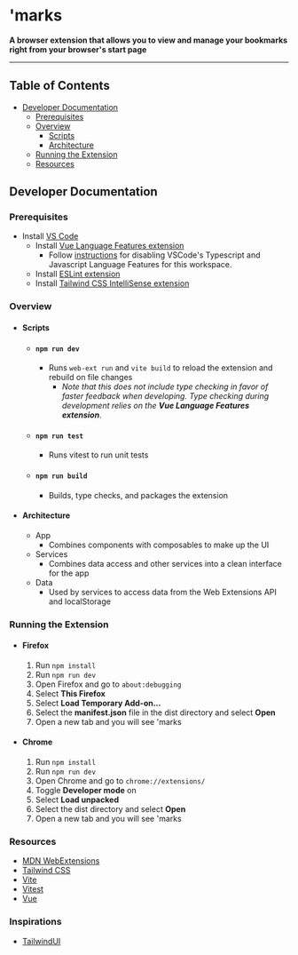 # 'marks
**A browser extension that allows you to view and manage your bookmarks right from your browser's start page**

---
  

## Table of Contents

- [Developer Documentation](#developer-documentation)
  - [Prerequisites](#prerequisites)
  - [Overview](#overview)
    - [Scripts](#scripts)
    - [Architecture](#Architecture)
  - [Running the Extension](#running-the-extension)
  - [Resources](#resources)


## Developer Documentation

### Prerequisites
- Install [VS Code](https://code.visualstudio.com/download)
  - Install [Vue Language Features extension](https://marketplace.visualstudio.com/items?itemName=Vue.volar)
    - Follow [instructions](https://github.com/johnsoncodehk/volar/discussions/471#discussioncomment-1361669=) for disabling VSCode's Typescript and Javascript Language Features for this workspace.
  - Install [ESLint extension](https://marketplace.visualstudio.com/items?itemName=dbaeumer.vscode-eslint)
  - Install [Tailwind CSS IntelliSense extension](https://marketplace.visualstudio.com/items?itemName=bradlc.vscode-tailwindcss)

### Overview
- #### Scripts
  - #### `npm run dev`
    - Runs `web-ext run` and `vite build` to reload the extension and rebuild on file changes
      - *Note that this does not include type checking in favor of faster feedback when developing. Type checking during development relies on the **Vue Language Features extension***.
  - #### `npm run test`
    - Runs vitest to run unit tests
  - #### `npm run build`
    - Builds, type checks, and packages the extension
- #### Architecture
  - App
    - Combines components with composables to make up the UI
  - Services
    - Combines data access and other services into a clean interface for the app
  - Data
    - Used by services to access data from the Web Extensions API and localStorage
### Running the Extension
- #### Firefox
  1. Run `npm install`
  1. Run `npm run dev`
  1. Open Firefox and go to `about:debugging`
  1. Select **This Firefox**
  1. Select **Load Temporary Add-on...**
  1. Select the **manifest.json** file in the dist directory and select **Open**
  1. Open a new tab and you will see 'marks
- #### Chrome
  1. Run `npm install`
  1. Run `npm run dev`
  1. Open Chrome and go to `chrome://extensions/`
  1. Toggle **Developer mode** on
  1. Select **Load unpacked**
  1. Select the dist directory and select **Open**
  1. Open a new tab and you will see 'marks

### Resources
- [MDN WebExtensions](https://developer.mozilla.org/en-US/docs/Mozilla/Add-ons/WebExtensions)
- [Tailwind CSS](https://tailwindcss.com/)
- [Vite](https://vitejs.dev/)
- [Vitest](https://vitest.dev/)
- [Vue](https://vuejs.org/)

### Inspirations
- [TailwindUI](https://tailwindui.com/)